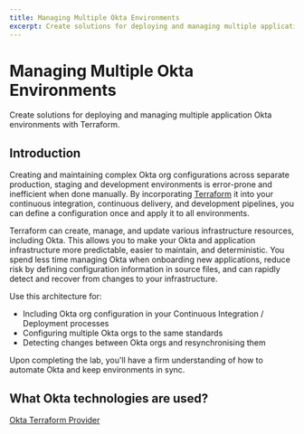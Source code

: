 ```yaml
---
title: Managing Multiple Okta Environments
excerpt: Create solutions for deploying and managing multiple application Okta environments with Terraform.
---
```


# Managing Multiple Okta Environments

Create solutions for deploying and managing multiple application Okta environments with Terraform.

## Introduction

Creating and maintaining complex Okta org configurations across separate production, staging and development environments is error-prone and inefficient when done manually. By incorporating [Terraform](https://www.terraform.io/) it into your continuous integration, continuous delivery, and development pipelines, you can define a configuration once and apply it to all environments.

Terraform can create, manage, and update various infrastructure resources, including Okta. This allows you to make your Okta and application infrastructure more predictable, easier to maintain, and deterministic. You spend less time managing Okta when onboarding new applications, reduce risk by defining configuration information in source files, and can rapidly detect and recover from changes to your infrastructure.

Use this architecture for:

* Including Okta org configuration in your Continuous Integration / Deployment processes
* Configuring multiple Okta orgs to the same standards
* Detecting changes between Okta orgs and resynchronising them

Upon completing the lab, you'll have a firm understanding of how to automate Okta and keep environments in sync.

## What Okta technologies are used?

[Okta Terraform Provider](https://registry.terraform.io/providers/okta/okta/latest/docs)

